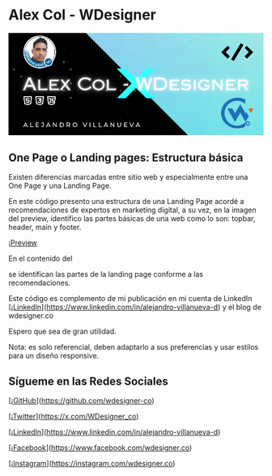 # Alex Col - WDesigner

![Portada](https://github.com/wdesigner-co/practicas/blob/main/Landing%20Page/20231015_135843_0000.png)

## One Page o Landing pages: Estructura básica

Existen diferencias marcadas entre sitio web y especialmente entre una One Page y una Landing Page.

En este código presento una estructura de una Landing Page acordé a recomendaciones de expertos en marketing digital, a su vez, en la imagen del preview, identifico las partes básicas de una web como lo son: topbar, header, main y footer.

¡[Preview](https://github.com/wdesigner-co/practicas/blob/main/Landing%20Page/previewlanding.jpg)

En el contenido del <main> se identifican las partes de la landing page conforme a las recomendaciones.

Este código es complemento de mi publicación en mi cuenta de LinkedIn [¡[LinkedIn](img/linkedin.png)](https://www.linkedin.com/in/alejandro-villanueva-d) y el blog de wdesigner.co

Espero que sea de gran utilidad.

Nota: es solo referencial, deben adaptarlo a sus preferencias y usar estilos para un diseño responsive.

## Sígueme en las Redes Sociales



[¡[GitHub](img/Github_blue.png)](https://github.com/wdesigner-co)

[¡[Twitter](img/X.png)](https://x.com/WDesigner_co)

[¡[LinkedIn](img/linkedin.png)](https://www.linkedin.com/in/alejandro-villanueva-d)

[¡[Facebook](img/facebook.png)](https://www.facebook.com/wdesigner.co)

[¡[Instagram](img/instagram.png)](https://instagram.com/wdesigner.co)




